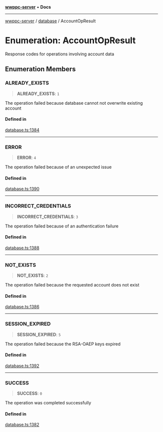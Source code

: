 [**wwppc-server**](../../README.md) • **Docs**

***

[wwppc-server](../../modules.md) / [database](../README.md) / AccountOpResult

# Enumeration: AccountOpResult

Response codes for operations involving account data

## Enumeration Members

### ALREADY\_EXISTS

> **ALREADY\_EXISTS**: `1`

The operation failed because database cannot not overwrite existing account

#### Defined in

[database.ts:1384](https://github.com/WWPPC/WWPPC-server/blob/ed9c7da6b6decb294863e396def82e9a8d81b105/src/database.ts#L1384)

***

### ERROR

> **ERROR**: `4`

The operation failed because of an unexpected issue

#### Defined in

[database.ts:1390](https://github.com/WWPPC/WWPPC-server/blob/ed9c7da6b6decb294863e396def82e9a8d81b105/src/database.ts#L1390)

***

### INCORRECT\_CREDENTIALS

> **INCORRECT\_CREDENTIALS**: `3`

The operation failed because of an authentication failure

#### Defined in

[database.ts:1388](https://github.com/WWPPC/WWPPC-server/blob/ed9c7da6b6decb294863e396def82e9a8d81b105/src/database.ts#L1388)

***

### NOT\_EXISTS

> **NOT\_EXISTS**: `2`

The operation failed because the requested account does not exist

#### Defined in

[database.ts:1386](https://github.com/WWPPC/WWPPC-server/blob/ed9c7da6b6decb294863e396def82e9a8d81b105/src/database.ts#L1386)

***

### SESSION\_EXPIRED

> **SESSION\_EXPIRED**: `5`

The operation failed because the RSA-OAEP keys expired

#### Defined in

[database.ts:1392](https://github.com/WWPPC/WWPPC-server/blob/ed9c7da6b6decb294863e396def82e9a8d81b105/src/database.ts#L1392)

***

### SUCCESS

> **SUCCESS**: `0`

The operation was completed successfully

#### Defined in

[database.ts:1382](https://github.com/WWPPC/WWPPC-server/blob/ed9c7da6b6decb294863e396def82e9a8d81b105/src/database.ts#L1382)
